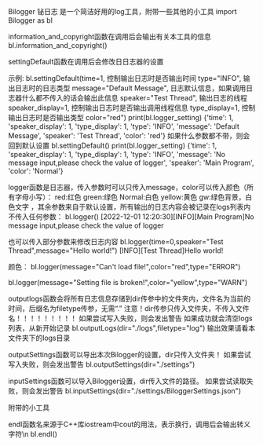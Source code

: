 Bilogger 铋日志 是一个简洁好用的log工具，附带一些其他的小工具
import Bilogger as bl

information_and_copyright函数在调用后会输出有关本工具的信息
bl.information_and_copyright()




settingDefault函数在调用后会修改日日志器的设置

示例:
bl.settingDefault(time=1,                          控制输出日志时是否输出时间
                   type="INFO",                    输出日志时的日志类型
                   message="Default Message",      日志默认信息，如果调用日志器什么都不传入的话会输出此信息
                   speaker="Test Thread",          输出日志的线程
                   speaker_display=1,              控制输出日志时是否输出调用线程信息
                   type_display=1,                 控制输出日志时是否输出类型
                   color="red")
print(bl.logger_setting)
{'time': 1, 'speaker_display': 1,
  'type_display': 1,
  'type': 'INFO',
  'message': 'Default Message',
  'speaker': 'Test Thread',
  'color': 'red'}
如果什么参数都不带，则会回到默认设置
bl.settingDefault()
print(bl.logger_setting)
{'time': 1, 'speaker_display': 1,
  'type_display': 1,
  'type': 'INFO',
  'message': 'No message input,please check the value of logger',
  'speaker': 'Main Program',
  'color': 'Normal'}




logger函数是日志器，传入参数时可以只传入message，color可以传入颜色（所有字母小写）：
 red:红色
 green:绿色
 Normal:白色
 yellow:黄色
 gw:绿色背景，白色文字
 ，其余参数来自于默认设置，所有输出的日志内容会被记录在logs列表内
不传入任何参数：
bl.logger()
[2022-12-01 12:20:30][INFO][Main Program]No message input,please check the value of logger

也可以传入部分参数来修改日志内容
bl.logger(time=0,speaker="Test Thread",message="Hello world!")
[INFO][Test Thread]Hello world!

颜色：
bl.logger(message="Can't load file!",color="red",type="ERROR")

bl.logger(message="Setting file is broken!",color="yellow",type="WARN")


outputlogs函数会将所有日志信息存储到dir传参中的文件夹内，文件名为当前的时间，后缀名为filetype传参，无需“.”
注意！dir传参只传入文件夹，不传入文件名！！！！！！！！！
如果尝试写入失败，则会发出警告
如果成功就会清空logs列表，从新开始记录
bl.outputLogs(dir="./logs",filetype="log")
输出效果请看本文件夹下的logs目录




outputSettings函数可以导出本次Bilogger的设置，dir只传入文件夹！
如果尝试写入失败，则会发出警告
bl.outputSettings(dir="./settings")





inputSettings函数可以导入Bilogger设置，dir传入文件的路径。
如果尝试读取失败，则会发出警告
bl.inputSettings(dir="./settings/BiloggerSettings.json")



附带的小工具

endl函数名来源于C++库iostream中cout的用法，表示换行，调用后会输出转义字符\n
bl.endl()
